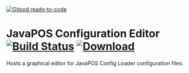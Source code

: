 [![Gitpod ready-to-code](https://img.shields.io/badge/Gitpod-ready--to--code-blue?logo=gitpod)](https://gitpod.io/#https://github.com/JavaPOSWorkingGroup/javapos-config-editor)

JavaPOS Configuration Editor [![Build Status](https://travis-ci.org/JavaPOSWorkingGroup/javapos-config-editor.svg?branch=master)](https://travis-ci.org/JavaPOSWorkingGroup/javapos-config-editor) [ ![Download](https://api.bintray.com/packages/javaposworkinggroup/maven/javapos-config-editor/images/download.svg) ](https://bintray.com/javaposworkinggroup/maven/javapos-config-editor/_latestVersion)
============================

Hosts a graphical editor for JavaPOS Config Loader configuration files.
